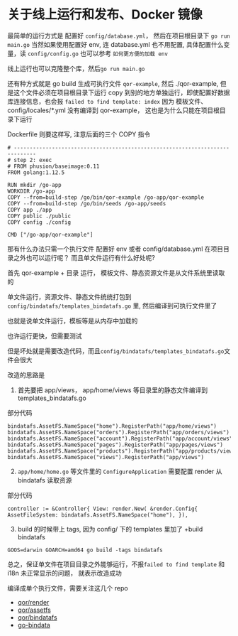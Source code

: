 # 关于线上运行和发布、Docker 镜像

最简单的运行方式是 配置好 `config/database.yml`， 然后在项目根目录下 `go run main.go`
当然如果使用配置好 env, 连 database.yml 也不用配置, 具体配置什么变量，读 `config/config.go`
也可以参考 `如何更方便的加载 env`

线上运行也可以克隆整个库，然后`go run main.go`

还有种方式就是 go build 生成可执行文件 `qor-example`, 然后 ./qor-example, 但是这个文件必须在项目根目录下运行
copy 到别的地方单独运行，即使配置好数据库连接信息，也会报 `failed to find template: index`
因为 模板文件、config/locales/\*.yml 没有编译到 qor-example， 这也是为什么只能在项目根目录下运行

Dockerfile 则要这样写, 注意后面的三个 COPY 指令

```
# -----------------------------------------------------------------------------
# step 2: exec
# FROM phusion/baseimage:0.11
FROM golang:1.12.5

RUN mkdir /go-app
WORKDIR /go-app
COPY --from=build-step /go/bin/qor-example /go-app/qor-example
COPY --from=build-step /go/bin/seeds /go-app/seeds
COPY app ./app
COPY public ./public
COPY config ./config

CMD ["/go-app/qor-example"]
```

那有什么办法只需一个执行文件 配置好 env 或者 config/database.yml 在项目目录之外也可以运行呢？
而且单文件运行有什么好处呢?

首先 qor-example + 目录 运行， 模板文件、静态资源文件是从文件系统里读取的

单文件运行，资源文件、静态文件统统打包到 `config/bindatafs/templates_bindatafs.go` 里, 然后编译到可执行文件里了

也就是说单文件运行，模板等是从内存中加载的

也许运行更快，但需要测试

但是坏处就是需要改造代码，而且`config/bindatafs/templates_bindatafs.go`文件会很大

改造的思路是

1. 首先要把 app/views， app/home/views 等目录里的静态文件编译到 templates_bindatafs.go

部分代码

```
bindatafs.AssetFS.NameSpace("home").RegisterPath("app/home/views")
bindatafs.AssetFS.NameSpace("orders").RegisterPath("app/orders/views")
bindatafs.AssetFS.NameSpace("account").RegisterPath("app/account/views")
bindatafs.AssetFS.NameSpace("pages").RegisterPath("app/pages/views")
bindatafs.AssetFS.NameSpace("products").RegisterPath("app/products/views")
bindatafs.AssetFS.NameSpace("views").RegisterPath("app/views")
```

2. `app/home/home.go` 等文件里的 `ConfigureApplication` 需要配置 render 从 bindatafs 读取资源

部分代码

```
controller := &Controller{ View: render.New( &render.Config{ AssetFileSystem: bindatafs.AssetFS.NameSpace("home"), }),
```

3. build 的时候带上 tags, 因为 config/ 下的 templates 里加了 +build bindatafs

```
GOOS=darwin GOARCH=amd64 go build -tags bindatafs
```

总之，保证单文件在项目目录之外能够运行，不报`failed to find template` 和 i18n 未正常显示的问题， 就表示改造成功

编译成单个执行文件，需要关注这几个 repo

- [qor/render](https://github.com/qor/render)
- [qor/assetfs](https://github.com/qor/assetfs/)
- [qor/bindatafs](https://github.com/qor/bindatafs)
- [go-bindata](https://github.com/jteeuwen/go-bindata)
